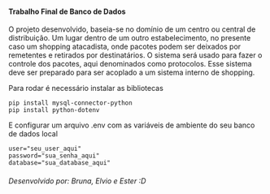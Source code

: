 #### Trabalho Final de Banco de Dados
O projeto desenvolvido, baseia-se no domínio de um centro ou central de distribuição. Um lugar dentro de um outro estabelecimento, no presente caso um shopping atacadista, onde pacotes podem ser deixados por remetentes e retirados por destinatários. O sistema será usado para fazer o controle dos pacotes, aqui denominados como protocolos. Esse sistema deve ser preparado para ser acoplado a um sistema interno de shopping. 

Para rodar é necessário instalar as bibliotecas
```
pip install mysql-connector-python
pip install python-dotenv
```
E configurar um arquivo .env com as variáveis de ambiente do seu banco de dados local
```
user="seu_user_aqui"
password="sua_senha_aqui"
database="sua_database_aqui"
```
###### Desenvolvido por: Bruna, Elvio e Ester :D